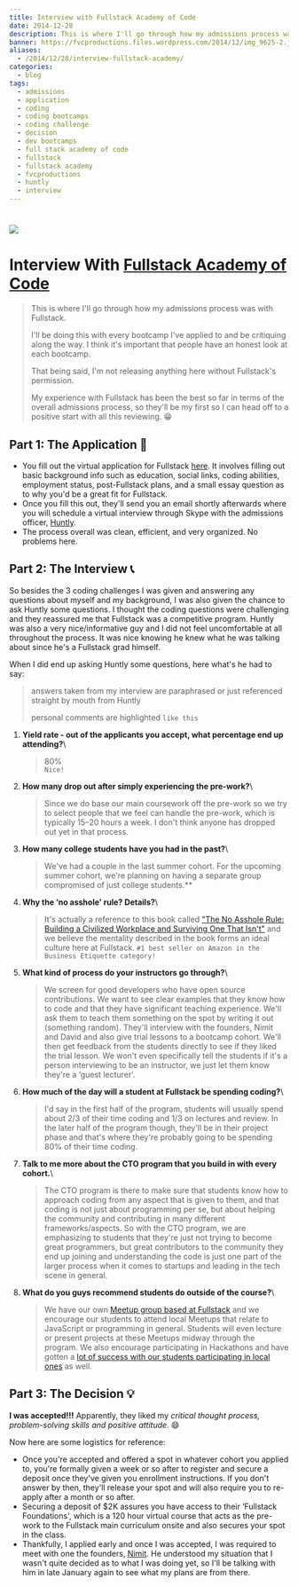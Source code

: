 ```yaml
---
title: Interview with Fullstack Academy of Code
date: 2014-12-28
description: This is where I'll go through how my admissions process was with Fullstack Academy of Code based in NYC.
banner: https://fvcproductions.files.wordpress.com/2014/12/img_9625-2.jpg
aliases:
  - /2014/12/28/interview-fullstack-academy/
categories:
  - blog
tags:
  - admissions
  - application
  - coding
  - coding bootcamps
  - coding challenge
  - decision
  - dev bootcamps
  - full stack academy of code
  - fullstack
  - fullstack academy
  - fvcproductions
  - huntly
  - interview
---
```


# [![](https://static.tumblr.com/da3e7f950dc4f48a095f2ed96013ea61/rf1lxme/1gCnf8uce/tumblr_static_eut8x7fhbuo0cccwcg8c8soo8.png)](https://static.tumblr.com/da3e7f950dc4f48a095f2ed96013ea61/rf1lxme/1gCnf8uce/tumblr_static_eut8x7fhbuo0cccwcg8c8soo8.png)

# Interview With [Fullstack Academy of Code](https://www.fullstackacademy.com 'Fullstack Academy of Code')

> This is where I'll go through how my admissions process was with Fullstack.
>
> I'll be doing this with every bootcamp I've applied to and be critiquing along the way. I think it's important that people have an honest look at each bootcamp.
>
> That being said, I'm not releasing anything here without Fullstack's permission.
>
> My experience with Fullstack has been the best so far in terms of the overall admissions process, so they'll be my first so I can head off to a positive start with all this reviewing. 😁

## Part 1: The Application 📝

- You fill out the virtual application for Fullstack [here](https://www.fullstackacademy.com/apply 'Apply to Fullstack Academy'). It involves filling out basic background info such as education, social links, coding abilities, employment status, post-Fullstack plans, and a small essay question as to why you'd be a great fit for Fullstack.
- Once you fill this out, they'll send you an email shortly afterwards where you will schedule a virtual interview through Skype with the admissions officer, [Huntly](https://www.linkedin.com/pub/huntly-mayo-malasky/24/852/b5a 'Huntly - Admissions @Fullstack').
- The process overall was clean, efficient, and very organized. No problems here.

## Part 2: The Interview 📞

So besides the 3 coding challenges I was given and answering any questions about myself and my background, I was also given the chance to ask Huntly some questions. I thought the coding questions were challenging and they reassured me that Fullstack was a competitive program. Huntly was also a very nice/informative guy and I did not feel uncomfortable at all throughout the process. It was nice knowing he knew what he was talking about since he's a Fullstack grad himself.

When I did end up asking Huntly some questions, here what's he had to say:

> answers taken from my interview are paraphrased or just referenced straight by mouth from Huntly
>
> personal comments are highlighted `like this`

1.  **Yield rate - out of the applicants you accept, what percentage end up attending?**\

    > 80%\
    > `Nice!`

2.  **How many drop out after simply experiencing the pre-work?**\

    > Since we do base our main coursework off the pre-work so we try to select people that we feel can handle the pre-work, which is typically 15–20 hours a week. I don't think anyone has dropped out yet in that process.

3.  **How many college students have you had in the past?**\

    > We've had a couple in the last summer cohort. For the upcoming summer cohort, we're planning on having a separate group compromised of just college students.\*\*

4.  **Why the ‘no asshole' rule? Details?**\

    > It's actually a reference to this book called ["The No Asshole Rule: Building a Civilized Workplace and Surviving One That Isn't"](https://www.amazon.com/The-Asshole-Rule-Civilized-Workplace/dp/0446698202 'The Asshole Rule') and we believe the mentality described in the book forms an ideal culture here at Fullstack. `#1 best seller on Amazon in the Business Etiquette category!`

5.  **What kind of process do your instructors go through?**\

    > We screen for good developers who have open source contributions. We want to see clear examples that they know how to code and that they have significant teaching experience. We'll ask them to teach them something on the spot by writing it out (something random). They'll interview with the founders, Nimit and David and also give trial lessons to a bootcamp cohort. We'll then get feedback from the students directly to see if they liked the trial lesson. We won't even specifically tell the students if it's a person interviewing to be an instructor, we just let them know they're a ‘guest lecturer'.

6.  **How much of the day will a student at Fullstack be spending coding?**\

    > I'd say in the first half of the program, students will usually spend about 2/3 of their time coding and 1/3 on lectures and review. In the later half of the program though, they'll be in their project phase and that's where they're probably going to be spending 80% of their time coding.

7.  **Talk to me more about the CTO program that you build in with every cohort.**\

    > The CTO program is there to make sure that students know how to approach coding from any aspect that is given to them, and that coding is not just about programming per se, but about helping the community and contributing in many different frameworks/aspects. So with the CTO program, we are emphasizing to students that they're just not trying to become great programmers, but great contributors to the community they end up joining and understanding the code is just one part of the larger process when it comes to startups and leading in the tech scene in general.

8.  **What do you guys recommend students do outside of the course?**\

    > We have our own [Meetup group based at Fullstack](https://www.meetup.com/fullstack-javascript/ 'Fullstack Meetup') and we encourage our students to attend local Meetups that relate to JavaScript or programming in general. Students will even lecture or present projects at these Meetups midway through the program. We also encourage participating in Hackathons and have gotten a [lot of success with our students participating in local ones](https://blog.fullstackacademy.com/post/78441810309/hacks-through-history 'Hackathons @Fullstack') as well.

## Part 3: The Decision 💡

**I was accepted!!!** Apparently, they liked my _critical thought process, problem-solving skills and positive attitude_. 😄

Now here are some logistics for reference:

- Once you're accepted and offered a spot in whatever cohort you applied to, you're formally given a week or so after to register and secure a deposit once they've given you enrollment instructions. If you don't answer by then, they'll release your spot and will also require you to re-apply after a month or so after.
- Securing a deposit of \$2K assures you have access to their ‘Fullstack Foundations', which is a 120 hour virtual course that acts as the pre-work to the Fullstack main curriculum onsite and also secures your spot in the class.
- Thankfully, I applied early and once I was accepted, I was required to meet with one the founders, [Nimit](https://twitter.com/nimit 'Nimit - Founder @Fullstack'). He understood my situation that I wasn't quite decided as to what I was doing yet, so I'll be talking with him in late January again to see what my plans are from there.
